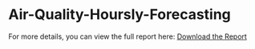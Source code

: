 # Air-Quality-Hoursly-Forecasting

For more details, you can view the full report here: [Download the Report](petClinic_solution.pdf)
